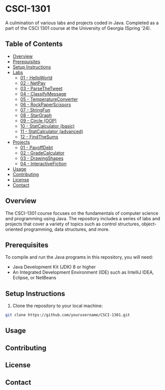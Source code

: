 # CSCI-1301

A culmination of various labs and projects coded in Java. Completed as a part of the CSCI 1301 course at the University of Georgia (Spring '24).

## Table of Contents
- [Overview](#overview)
- [Prerequisites](#prerequisites)
- [Setup Instructions](#setup-instructions)
- [Labs](https://github.com/sseth30/CSCI-1301/tree/033d5a81a3ae591a8f61fb4130c2019ca179a2f0/Labs)
  - [01 - HelloWorld](https://github.com/sseth30/CSCI-1301/tree/033d5a81a3ae591a8f61fb4130c2019ca179a2f0/Labs/01%20-%20HelloWorld)
  - [02 - NetPay](https://github.com/sseth30/CSCI-1301/tree/033d5a81a3ae591a8f61fb4130c2019ca179a2f0/Labs/02%20-%20NetPay)
  - [03 - ParseTheTweet](https://github.com/sseth30/CSCI-1301/tree/033d5a81a3ae591a8f61fb4130c2019ca179a2f0/Labs/03%20-%20ParseTheTweet)
  - [04 - ClassifyMessage](https://github.com/sseth30/CSCI-1301/tree/033d5a81a3ae591a8f61fb4130c2019ca179a2f0/Labs/04%20-%20ClassifyMessage)
  - [05 - TemperatureConverter](https://github.com/sseth30/CSCI-1301/tree/033d5a81a3ae591a8f61fb4130c2019ca179a2f0/Labs/05%20-%20TemperatureConverter)
  - [06 - RockPaperScissors](https://github.com/sseth30/CSCI-1301/tree/033d5a81a3ae591a8f61fb4130c2019ca179a2f0/Labs/06%20-%20RockPaperScissors)
  - [07 - StringFun](https://github.com/sseth30/CSCI-1301/tree/033d5a81a3ae591a8f61fb4130c2019ca179a2f0/Labs/07%20-%20StringFun)
  - [08 - StarGraph](https://github.com/sseth30/CSCI-1301/tree/033d5a81a3ae591a8f61fb4130c2019ca179a2f0/Labs/08%20-%20StarGraph)
  - [09 - Circle (OOP)](https://github.com/sseth30/CSCI-1301/tree/033d5a81a3ae591a8f61fb4130c2019ca179a2f0/Labs/09%20-%20Circle%20(OOP))
  - [10 - StatCalculator (basic)](https://github.com/sseth30/CSCI-1301/tree/033d5a81a3ae591a8f61fb4130c2019ca179a2f0/Labs/10%20-%20StatCalculator%20(basic))
  - [11 - StatCalculator (advanced)](https://github.com/sseth30/CSCI-1301/tree/033d5a81a3ae591a8f61fb4130c2019ca179a2f0/Labs/11%20-%20StatCalculator%20(advanced))
  - [12 - FindTheSums](https://github.com/sseth30/CSCI-1301/tree/033d5a81a3ae591a8f61fb4130c2019ca179a2f0/Labs/12%20-%20FindTheSums)
- [Projects](https://github.com/sseth30/CSCI-1301/tree/033d5a81a3ae591a8f61fb4130c2019ca179a2f0/Projects)
  - [01 - PayoffDebt](https://github.com/sseth30/CSCI-1301/tree/033d5a81a3ae591a8f61fb4130c2019ca179a2f0/Projects/01%20-%20PayoffDebt)
  - [02 - GradeCalculator](https://github.com/sseth30/CSCI-1301/tree/033d5a81a3ae591a8f61fb4130c2019ca179a2f0/Projects/02%20-%20GradeCalculator)
  - [03 - DrawingShapes](https://github.com/sseth30/CSCI-1301/tree/033d5a81a3ae591a8f61fb4130c2019ca179a2f0/Projects/03%20-%20DrawingShapes)
  - [04 - InteractiveFiction](https://github.com/sseth30/CSCI-1301/tree/033d5a81a3ae591a8f61fb4130c2019ca179a2f0/Projects/04%20-%20InteractiveFiction)
- [Usage](#usage)
- [Contributing](#contributing)
- [License](#license)
- [Contact](#contact)

## Overview

The CSCI-1301 course focuses on the fundamentals of computer science and programming using Java. The repository includes a series of labs and projects that cover a variety of topics such as control structures, object-oriented programming, data structures, and more.

## Prerequisites

To compile and run the Java programs in this repository, you will need:

- Java Development Kit (JDK) 8 or higher
- An Integrated Development Environment (IDE) such as IntelliJ IDEA, Eclipse, or NetBeans

## Setup Instructions

1. Clone the repository to your local machine:

```bash
git clone https://github.com/yourusername/CSCI-1301.git
```

## Usage

## Contributing

## License

## Contact

